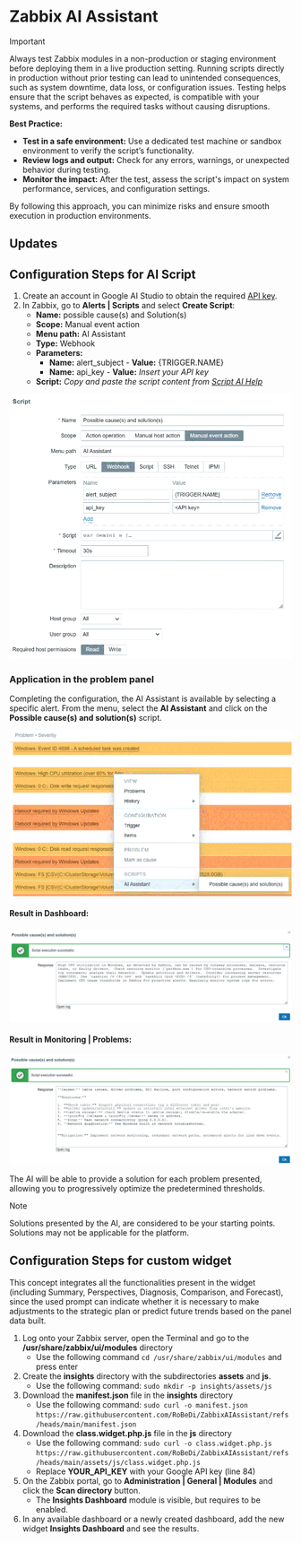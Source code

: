 # Zabbix AI Assistant

> [!IMPORTANT]
> Always test Zabbix modules in a non-production or staging environment before deploying them in a live production setting. Running scripts directly in production without prior testing can lead to unintended consequences, such as system downtime, data loss, or configuration issues. Testing helps ensure that the script behaves as expected, is compatible with your systems, and performs the required tasks without causing disruptions.
>
> **Best Practice:**
> - **Test in a safe environment:** Use a dedicated test machine or sandbox environment to verify the script’s functionality.
> - **Review logs and output:** Check for any errors, warnings, or unexpected behavior during testing.
> - **Monitor the impact:** After the test, assess the script's impact on system performance, services, and configuration settings.
> 
> By following this approach, you can minimize risks and ensure smooth execution in production environments.

## Updates

## Configuration Steps for AI Script
1.	Create an account in Google AI Studio to obtain the required [API key](https://aistudio.google.com/app/apikey).
2.	In Zabbix, go to **Alerts | Scripts** and select **Create Script**:
	- **Name:** possible cause(s) and Solution(s)
	- **Scope:** Manual event action
	- **Menu path:** AI Assistant
	- **Type:** Webhook
	- **Parameters:** 
		- **Name:** alert_subject - **Value:** {TRIGGER.NAME}
		- **Name:** api_key - **Value:** *Insert your API key*
	- **Script:** *Copy and paste the script content from [Script AI Help](https://github.com/RoBeDi/ZabbixAIAssistant/raw/refs/heads/main/script)*

![image](/images/Create_script.gif)

### Application in the problem panel
Completing the configuration, the AI Assistant is available by selecting a specific alert. From the menu, select the **AI Assistant** and click on the **Possible cause(s) and solution(s)** script.

![image](/images/AI_menu.gif)

#### Result in Dashboard:

![image](/images/DashboardProblem.gif)

#### Result in **Monitoring | Problems**:

![image](/images/MonitoringProblems.gif)

The AI will be able to provide a solution for each problem presented, allowing you to progressively optimize the predetermined thresholds.

> [!NOTE]
> Solutions presented by the AI, are considered to be your starting points. Solutions may not be applicable for the platform.

## Configuration Steps for custom widget
This concept integrates all the functionalities present in the widget (including Summary, Perspectives, Diagnosis, Comparison, and Forecast), since the used prompt can indicate whether it is necessary to make adjustments to the strategic plan or predict future trends based on the panel data built.

1.	Log onto your Zabbix server, open the Terminal and go to the **/usr/share/zabbix/ui/modules** directory
	- Use the following command `cd /usr/share/zabbix/ui/modules` and press enter
2.	Create the **insights** directory with the subdirectories **assets** and **js**.
	-	Use the following command: `sudo mkdir -p insights/assets/js`
3.	Download the **manifest.json** file in the **insights** directory
	-	Use the following command: `sudo curl -o manifest.json https://raw.githubusercontent.com/RoBeDi/ZabbixAIAssistant/refs/heads/main/manifest.json `
4.	Download the **class.widget.php.js** file in the **js** directory
	-	Use the following command: `sudo curl -o class.widget.php.js https://raw.githubusercontent.com/RoBeDi/ZabbixAIAssistant/refs/heads/main/assets/js/class.widget.php.js `
	-	Replace **YOUR_API_KEY** with your Google API key (line 84)
5.	On the Zabbix portal, go to **Administration | General | Modules** and click the **Scan directory** button.
	-	The **Insights Dashboard** module is visible, but requires to be enabled.
6. In any available dashboard or a newly created dashboard, add the new widget **Insights Dashboard** and see the results.